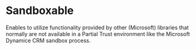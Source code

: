 # Sandboxable
Enables to utilize functionality provided by other (Microsoft) libraries that normally are not available in a Partial Trust environment like the Microsoft Dynamice CRM sandbox process.
